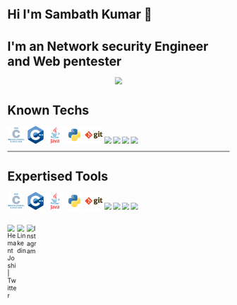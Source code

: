 # Hi I'm Sambath Kumar 👋
# I'm an Network security Engineer and  Web pentester


<div align="center">
<img src="https://i.imgur.com/8MupZHY.gif" width="400px" />
<br>
</div>
  
  
 # Known Techs

<p align="left">

  <div align="left">
  
  <code><img height="40" src="https://raw.githubusercontent.com/github/explore/80688e429a7d4ef2fca1e82350fe8e3517d3494d/topics/c/c.png"></code>
  <code><img height="40" src="https://raw.githubusercontent.com/github/explore/80688e429a7d4ef2fca1e82350fe8e3517d3494d/topics/cpp/cpp.png"></code> 
  <code><img height="40" src="https://raw.githubusercontent.com/devicons/devicon/master/icons/java/java-original-wordmark.svg"></code>
  <code><img height="40" src="https://raw.githubusercontent.com/github/explore/80688e429a7d4ef2fca1e82350fe8e3517d3494d/topics/python/python.png"></code>
  <code><img height="40" src="https://raw.githubusercontent.com/github/explore/80688e429a7d4ef2fca1e82350fe8e3517d3494d/topics/git/git.png"></code> 
  <code><img height="40" src="https://firebasestorage.googleapis.com/v0/b/superstar-32cda.appspot.com/o/cisco.png?alt=media&token=843d1bec-ebd5-4401-9936-bf5af8d3f810"></code>
  <code><img height="40" src="https://firebasestorage.googleapis.com/v0/b/superstar-32cda.appspot.com/o/docker.png?alt=media&token=9dda02ac-7f7d-49e7-a147-6e33ccaf7ee9"></code>
  <code><img height="40" src="https://firebasestorage.googleapis.com/v0/b/superstar-32cda.appspot.com/o/linux.png?alt=media&token=2c4ea8ca-05fb-4645-abe3-a998c4bd16b6"></code>
  <code><img height="40" src="https://firebasestorage.googleapis.com/v0/b/superstar-32cda.appspot.com/o/9165634fec8f-article-enterprise_logo_-_article.png?alt=media&token=5056d019-5e96-43a9-b6bb-e18f4bfa07b5"></code>

  </div>
  </p>

---

 # Expertised Tools
 
 <p align="left">

  <div align="left">
  
  <code><img height="40" src="https://raw.githubusercontent.com/github/explore/80688e429a7d4ef2fca1e82350fe8e3517d3494d/topics/c/c.png"></code>
  <code><img height="40" src="https://raw.githubusercontent.com/github/explore/80688e429a7d4ef2fca1e82350fe8e3517d3494d/topics/cpp/cpp.png"></code> 
  <code><img height="40" src="https://raw.githubusercontent.com/devicons/devicon/master/icons/java/java-original-wordmark.svg"></code>
  <code><img height="40" src="https://raw.githubusercontent.com/github/explore/80688e429a7d4ef2fca1e82350fe8e3517d3494d/topics/python/python.png"></code>
  <code><img height="40" src="https://raw.githubusercontent.com/github/explore/80688e429a7d4ef2fca1e82350fe8e3517d3494d/topics/git/git.png"></code> 
  <code><img height="40" src="https://firebasestorage.googleapis.com/v0/b/superstar-32cda.appspot.com/o/cisco.png?alt=media&token=843d1bec-ebd5-4401-9936-bf5af8d3f810"></code>
  <code><img height="40" src="https://firebasestorage.googleapis.com/v0/b/superstar-32cda.appspot.com/o/docker.png?alt=media&token=9dda02ac-7f7d-49e7-a147-6e33ccaf7ee9"></code>
  <code><img height="40" src="https://firebasestorage.googleapis.com/v0/b/superstar-32cda.appspot.com/o/linux.png?alt=media&token=2c4ea8ca-05fb-4645-abe3-a998c4bd16b6"></code>
  <code><img height="40" src="https://firebasestorage.googleapis.com/v0/b/superstar-32cda.appspot.com/o/9165634fec8f-article-enterprise_logo_-_article.png?alt=media&token=5056d019-5e96-43a9-b6bb-e18f4bfa07b5"></code>

  </div>
  </p>

<br/>
<a href="https://twitter.com/sambathk_crazy">
  <img align="left" alt="Hemant Joshi| Twitter" width="22px" src="https://cdn.jsdelivr.net/npm/simple-icons@v3/icons/twitter.svg" />
</a>
<a href="https://www.linkedin.com/in/sambath-kumar-3131671b8/">
  <img align="left" alt="Linkedin" width="22px" src="https://cdn.jsdelivr.net/npm/simple-icons@v3/icons/linkedin.svg" />
</a>
<a href="https://www.instagram.com/sk_devil_002/">
  <img align="left" alt="Instagram" width="22px" src="https://cdn.jsdelivr.net/npm/simple-icons@v3/icons/instagram.svg" />
</a>



<!--
**sambathkumar02/sambathkumar02** is a ✨ _special_ ✨ repository because its `README.md` (this file) appears on your GitHub profile.

Here are some ideas to get you started:

- 🔭 I’m currently working on ...
- 🌱 I’m currently learning Diffrent attack strategies on Network and Web.
- 👯 I’m looking to collaborate on ...
- 🤔 I’m looking for help with ...
- 💬 Ask me about Cyber security.
- 📫 How to reach me: ...
- 😄 Pronouns: ...
- ⚡ Fun fact: ...
-->
